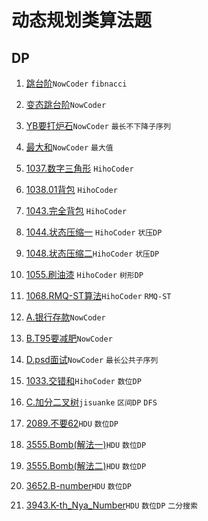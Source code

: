 # 动态规划类算法题

## DP

1. [跳台阶](https://github.com/faxinwang/OJ_NowCoder/blob/master/%E5%89%91%E6%8C%87offer%E7%BC%96%E7%A8%8B%E9%A2%98/8.%E8%B7%B3%E5%8F%B0%E9%98%B6.cpp)`NowCoder` `fibnacci`

2. [变态跳台阶](https://github.com/faxinwang/OJ_NowCoder/blob/master/%E5%89%91%E6%8C%87offer%E7%BC%96%E7%A8%8B%E9%A2%98/9.%E5%8F%98%E6%80%81%E8%B7%B3%E5%8F%B0%E9%98%B6.cpp)`NowCoder`

3. [YB要打炉石](https://github.com/faxinwang/OJ_NowCoder/blob/master/%E7%AB%9E%E8%B5%9B/2018%E5%B9%B4%E5%85%A8%E5%9B%BD%E5%A4%9A%E6%A0%A1%E7%AE%97%E6%B3%95%E5%AF%92%E5%81%87%E8%AE%AD%E7%BB%83%E8%90%A5%E7%BB%83%E4%B9%A0%E8%B5%9B/%E7%AC%AC%E4%BA%8C%E5%9C%BA/D.cpp)`NowCoder` `最长不下降子序列`

4. [最大和](https://github.com/faxinwang/OJ_NowCoder/blob/master/%E5%85%AC%E5%8F%B8%E7%9C%9F%E9%A2%98/2017%E7%BD%91%E6%98%93%E6%B8%B8%E6%88%8F%E9%9B%B7%E7%81%AB%E7%9B%98%E5%8F%A4%E5%AE%9E%E4%B9%A0%E7%94%9F%E6%8B%9B%E8%81%98%E7%AC%94%E8%AF%95%E7%9C%9F%E9%A2%98/2%E6%9C%80%E5%A4%A7%E5%92%8C.cpp)`NowCoder` `最大值`

5. [1037.数字三角形](https://github.com/faxinwang/HihoCoder/blob/master/dp/1037.%E6%95%B0%E5%AD%97%E4%B8%89%E8%A7%92%E5%BD%A2.cpp) `HihoCoder`

6. [1038.01背包](https://github.com/faxinwang/HihoCoder/blob/master/dp/1038.01%E8%83%8C%E5%8C%85.cpp) `HihoCoder`

7. [1043.完全背包](https://github.com/faxinwang/HihoCoder/blob/master/dp/1043.%E5%AE%8C%E5%85%A8%E8%83%8C%E5%8C%85.cpp) `HihoCoder`

8. [1044.状态压缩一](https://github.com/faxinwang/HihoCoder/blob/master/dp/1044.%E7%8A%B6%E6%80%81%E5%8E%8B%E7%BC%A9%E4%B8%80.cpp) `HihoCoder` `状压DP`

9. [1048.状态压缩二](https://github.com/faxinwang/HihoCoder/blob/master/dp/1048.%E7%8A%B6%E6%80%81%E5%8E%8B%E7%BC%A9%E4%BA%8C.cpp)`HihoCoder` `状压DP`

10. [1055.刷油漆](https://github.com/faxinwang/HihoCoder/blob/master/dp/1055.%E5%88%B7%E6%B2%B9%E6%BC%86.cpp) `HihoCoder` `树形DP`

11. [1068.RMQ-ST算法](https://github.com/faxinwang/HihoCoder/blob/master/dp/1068.RMQ-ST%E7%AE%97%E6%B3%95.cpp)`HihoCoder` `RMQ-ST`

12. [A.银行存款](https://github.com/faxinwang/OJ_NowCoder/blob/master/%E7%AB%9E%E8%B5%9B/79/A.%E9%93%B6%E8%A1%8C%E5%AD%98%E6%AC%BE.cpp)`NowCoder`

13. [B.T95要减肥](https://github.com/faxinwang/OJ_NowCoder/blob/master/%E7%AB%9E%E8%B5%9B/79/B.T95%E8%A6%81%E5%87%8F%E8%82%A5.cpp)`NowCoder`

14. [D.psd面试](https://github.com/faxinwang/OJ_NowCoder/blob/master/%E7%AB%9E%E8%B5%9B/90/D.psd%E9%9D%A2%E8%AF%95.cpp)`NowCoder` `最长公共子序列`

15. [1033.交错和](https://github.com/faxinwang/HihoCoder/blob/master/dp/1033.交错和.cpp)`HihoCoder` `数位DP`

16. [C.加分二叉树](https://github.com/faxinwang/OJ_jisuanke/blob/master/contest/1215/C.加分二叉树.cpp)`jisuanke` `区间DP` `DFS`

17. [2089.不要62](https://github.com/faxinwang/OJ_HDU/blob/master/dp/2089.不要62.cpp)`HDU` `数位DP`

18. [3555.Bomb(解法一)](https://github.com/faxinwang/OJ_HDU/blob/master/dp/3555.Bomb(解法一).cpp)`HDU` `数位DP`

19. [3555.Bomb(解法二)](https://github.com/faxinwang/OJ_HDU/blob/master/dp/3555.Bomb(解法二).cpp)`HDU` `数位DP`

20. [3652.B-number](https://github.com/faxinwang/OJ_HDU/blob/master/dp/3652.B-number.cpp)`HDU` `数位DP`

21. [3943.K-th_Nya_Number](https://github.com/faxinwang/OJ_HDU/blob/master/dp/3943.K-th_Nya_Number.cpp)`HDU` `数位DP` `二分搜索`